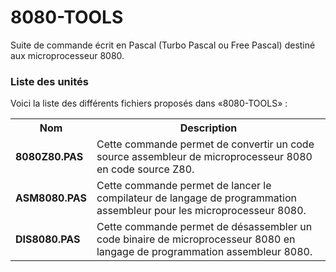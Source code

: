 # 8080-TOOLS
Suite de commande écrit en Pascal (Turbo Pascal ou Free Pascal) destiné aux microprocesseur 8080.

<h3>Liste des unités</h3>

Voici la liste des différents fichiers proposés dans «8080-TOOLS» :

<table>
		 <tr>
		   <th>Nom</th>
		    <th>Description</th>
		  </tr>
		  <tr>
		    <td><b>8080Z80.PAS</b></td>
		    <td>Cette commande permet de convertir un code source assembleur de microprocesseur 8080 en code source Z80.</td>
		  </tr>
		<tr>
			<td><b>ASM8080.PAS</b></td>
			<td>Cette commande permet de lancer le compilateur de langage de programmation assembleur pour les microprocesseur 8080.</td>
		</tr>		
		<tr>
			<td><b>DIS8080.PAS</b></td>
			<td>Cette commande permet de désassembler un code binaire de microprocesseur 8080 en langage de programmation assembleur 8080.</td>
		</tr>	
</table>
